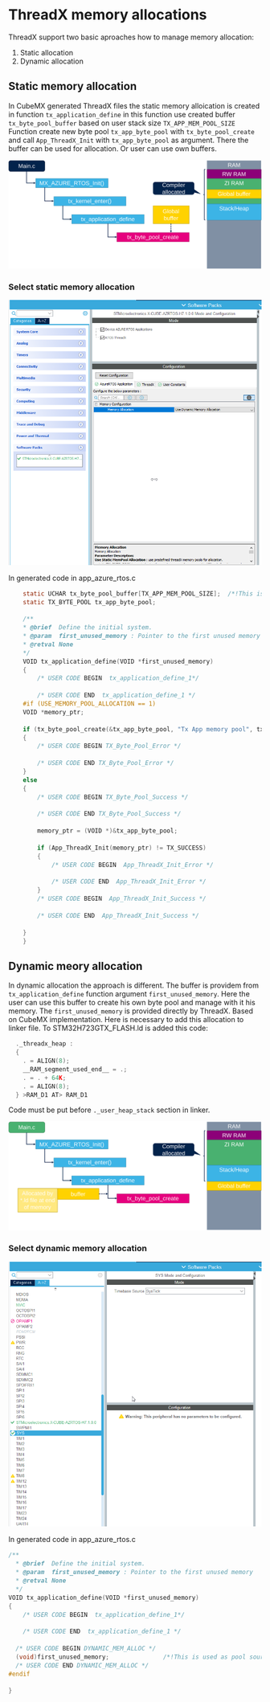 # ThreadX memory allocations

ThreadX support two basic aproaches how to manage memory allocation:

1. Static allocation
2. Dynamic allocation

## Static memory allocation

In CubeMX generated ThreadX files the static memory alloication is created in function
`tx_application_define`
in this function use created buffer `tx_byte_pool_buffer` based on user stack size `TX_APP_MEM_POOL_SIZE`
Function create new byte pool `tx_app_byte_pool` with `tx_byte_pool_create` and call `App_ThreadX_Init` with `tx_app_byte_pool` as argument. There the buffer can be used for allocation. Or user can use own buffers.

![Static memory allocation](./img/02.svg)

### Select static memory allocation

![Select static memory allocation](./img/09.png)

In generated code in app_azure_rtos.c

```c
    static UCHAR tx_byte_pool_buffer[TX_APP_MEM_POOL_SIZE];  /*!This is used as pool source!*/
    static TX_BYTE_POOL tx_app_byte_pool;

    /**
    * @brief  Define the initial system.
    * @param  first_unused_memory : Pointer to the first unused memory
    * @retval None
    */
    VOID tx_application_define(VOID *first_unused_memory)
    {
        /* USER CODE BEGIN  tx_application_define_1*/

        /* USER CODE END  tx_application_define_1 */
    #if (USE_MEMORY_POOL_ALLOCATION == 1)
    VOID *memory_ptr;

    if (tx_byte_pool_create(&tx_app_byte_pool, "Tx App memory pool", tx_byte_pool_buffer, TX_APP_MEM_POOL_SIZE) != TX_SUCCESS)
    {
        /* USER CODE BEGIN TX_Byte_Pool_Error */

        /* USER CODE END TX_Byte_Pool_Error */
    }
    else
    {
        /* USER CODE BEGIN TX_Byte_Pool_Success */

        /* USER CODE END TX_Byte_Pool_Success */

        memory_ptr = (VOID *)&tx_app_byte_pool;

        if (App_ThreadX_Init(memory_ptr) != TX_SUCCESS)
        {
            /* USER CODE BEGIN  App_ThreadX_Init_Error */

            /* USER CODE END  App_ThreadX_Init_Error */
        }
        /* USER CODE BEGIN  App_ThreadX_Init_Success */

        /* USER CODE END  App_ThreadX_Init_Success */

    }
    }

```

## Dynamic meory allocation

In dynamic allocation the approach is different.
The buffer is providem from `tx_application_define` function argument `first_unused_memory`. Here the user can use this buffer to create his own byte pool and manage with it his memory.
The `first_unused_memory` is provided directly by ThreadX. Based on CubeMX implementation. Here is necessary to add this allocation to linker file.
To STM32H723GTX_FLASH.ld is added this code:

```c
  ._threadx_heap :
  {
    . = ALIGN(8);
    __RAM_segment_used_end__ = .;
    . = . + 64K;
    . = ALIGN(8);
  } >RAM_D1 AT> RAM_D1

```

Code must be put before `._user_heap_stack` section in linker.

![Dynamic memory allocation](./img/01.svg)

### Select dynamic memory allocation

![Select dynamic memory allocation](./img/10.png)

In generated code in app_azure_rtos.c

```c
/**
  * @brief  Define the initial system.
  * @param  first_unused_memory : Pointer to the first unused memory
  * @retval None
  */
VOID tx_application_define(VOID *first_unused_memory)
{
    /* USER CODE BEGIN  tx_application_define_1*/

    /* USER CODE END  tx_application_define_1 */

  /* USER CODE BEGIN DYNAMIC_MEM_ALLOC */
  (void)first_unused_memory;               /*!This is used as pool source!*/
  /* USER CODE END DYNAMIC_MEM_ALLOC */
#endif

}
```
